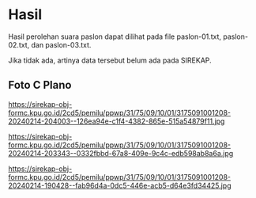# Hasil

Hasil perolehan suara paslon dapat dilihat pada file paslon-01.txt, paslon-02.txt, dan paslon-03.txt.

Jika tidak ada, artinya data tersebut belum ada pada SIREKAP.

## Foto C Plano

https://sirekap-obj-formc.kpu.go.id/2cd5/pemilu/ppwp/31/75/09/10/01/3175091001208-20240214-204003--126ea94e-c1f4-4382-865e-515a54879f11.jpg

https://sirekap-obj-formc.kpu.go.id/2cd5/pemilu/ppwp/31/75/09/10/01/3175091001208-20240214-203343--0332fbbd-67a8-409e-9c4c-edb598ab8a6a.jpg

https://sirekap-obj-formc.kpu.go.id/2cd5/pemilu/ppwp/31/75/09/10/01/3175091001208-20240214-190428--fab96d4a-0dc5-446e-acb5-d64e3fd34425.jpg
